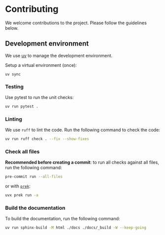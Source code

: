 # Contributing

We welcome contributions to the project. Please follow the guidelines below.

## Development environment

We use [uv](https://docs.astral.sh/uv/) to manage the development environment.

Setup a virtual environment (once):

```shell
uv sync
```

### Testing

Use pytest to run the unit checks:

```bash
uv run pytest .
```

### Linting

We use `ruff` to lint the code. Run the following command to check the code:

```bash
uv run ruff check . --fix --show-fixes
```

### Check all files

**Recommended before creating a commit**: to run all checks against all files,
run the following command:

```bash
pre-commit run --all-files
```
or with [`prek`](https://github.com/j178/prek):
```bash
uvx prek run -a
```

### Build the documentation

To build the documentation, run the following command:

```bash
uv run sphinx-build -M html ./docs ./docs/_build -W --keep-going
```
